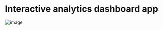 # Interactive analytics dashboard app

![image](https://github.com/user-attachments/assets/3ffb0763-1593-4c3e-8eef-f23945bfd944)
